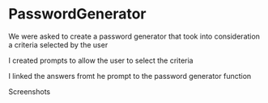# PasswordGenerator

We were asked to create a password generator that took into consideration a criteria selected by the user

I created prompts to allow the user to select the criteria

I linked the answers fromt he prompt to the password generator function

Screenshots
